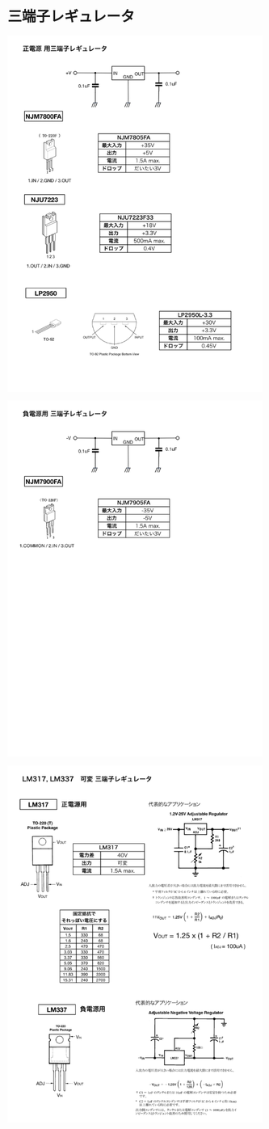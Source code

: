 # 三端子レギュレータ

![Regulators1](./book/Regulators1.png)

![Regulators2](./book/Regulators2.png)

![LM317-LM337](./book/LM317-LM337.png)
